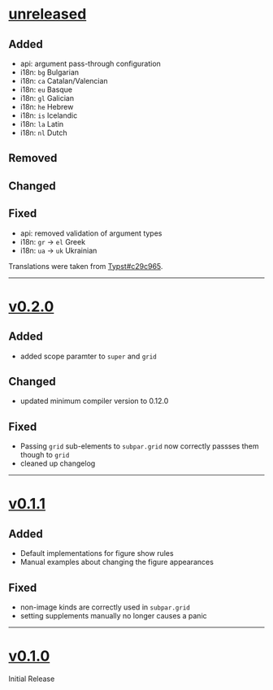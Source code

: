 # [unreleased](https://github.com/tingerrr/subpar/tags/)
## Added
- api: argument pass-through configuration
- i18n: `bg` Bulgarian
- i18n: `ca` Catalan/Valencian
- i18n: `eu` Basque
- i18n: `gl` Galician
- i18n: `he` Hebrew
- i18n: `is` Icelandic
- i18n: `la` Latin
- i18n: `nl` Dutch

## Removed

## Changed

## Fixed
- api: removed validation of argument types
- i18n: `gr` -> `el` Greek
- i18n: `ua` -> `uk` Ukrainian

Translations were taken from [Typst#c29c965][hash].

[hash]: https://github.com/typst/typst/commit/c29c96562ddb9caec04088f78f48dcd9cca2c61a

---

# [v0.2.0](https://github.com/tingerrr/subpar/tags/v0.2.0)
## Added
- added scope paramter to `super` and `grid`

## Changed
- updated minimum compiler version to 0.12.0

## Fixed
- Passing `grid` sub-elements to `subpar.grid` now correctly passses them though
  to `grid`
- cleaned up changelog

---

# [v0.1.1](https://github.com/tingerrr/subpar/tags/v0.1.1)
## Added
- Default implementations for figure show rules
- Manual examples about changing the figure appearances

## Fixed
- non-image kinds are correctly used in `subpar.grid`
- setting supplements manually no longer causes a panic

---

# [v0.1.0](https://github.com/tingerrr/subpar/releases/tag/v0.1.0)
Initial Release
